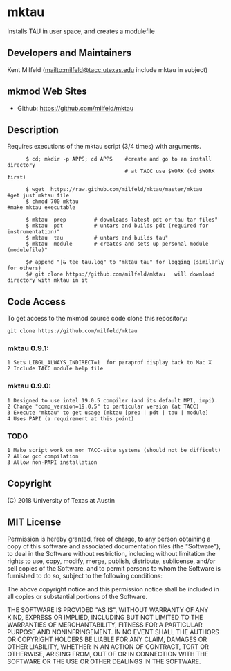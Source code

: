 # mktau
Installs TAU in user space, and creates a modulefile

## Developers and Maintainers
Kent Milfeld  (<mailto:milfeld@tacc.utexas.edu> include mktau in subject)

## mkmod Web Sites
* Github:        https://github.com/milfeld/mktau

## Description

Requires executions of the mktau script (3/4 times) with arguments.

```shell
      $ cd; mkdir -p APPS; cd APPS    #create and go to an install directory
                                      # at TACC use $WORK (cd $WORK first)
                                      
      $ wget  https://raw.github.com/milfeld/mktau/master/mktau    #get just mktau file
      $ chmod 700 mktau                                            #make mktau executable
      
      $ mktau  prep         # downloads latest pdt or tau tar files"
      $ mktau  pdt          # untars and builds pdt (required for instrumentation)"
      $ mktau  tau          # untars and builds tau"
      $ mktau  module       # creates and sets up personal module (modulefile)"
      
      $# append "|& tee tau.log" to "mktau tau" for logging (similarly for others)
      $# git clone https://github.com/milfeld/mktau   will download directory with mktau in it
```

## Code Access
To get access to the mkmod source code clone this repository:

    git clone https://github.com/milfeld/mktau
    
### mktau 0.9.1:
    1 Sets LIBGL_ALWAYS_INDIRECT=1  for paraprof display back to Mac X
    2 Include TACC module help file
    
### mktau 0.9.0:
    1 Designed to use intel 19.0.5 compiler (and its default MPI, impi).
    2 Change "comp_version=19.0.5" to particular version (at TACC)
    3 Execute "mktau" to get usage (mktau [prep | pdt | tau | module]
    4 Uses PAPI (a requirement at this point)
    
### TODO
    1 Make script work on non TACC-site systems (should not be difficult)
    2 Allow gcc compilation
    3 Allow non-PAPI installation

## Copyright
(C) 2018 University of Texas at Austin

## MIT License

Permission is hereby granted, free of charge, to any person obtaining a copy
of this software and associated documentation files (the "Software"), to deal
in the Software without restriction, including without limitation the rights
to use, copy, modify, merge, publish, distribute, sublicense, and/or sell
copies of the Software, and to permit persons to whom the Software is
furnished to do so, subject to the following conditions:

The above copyright notice and this permission notice shall be included in all
copies or substantial portions of the Software.

THE SOFTWARE IS PROVIDED "AS IS", WITHOUT WARRANTY OF ANY KIND, EXPRESS OR
IMPLIED, INCLUDING BUT NOT LIMITED TO THE WARRANTIES OF MERCHANTABILITY,
FITNESS FOR A PARTICULAR PURPOSE AND NONINFRINGEMENT. IN NO EVENT SHALL THE
AUTHORS OR COPYRIGHT HOLDERS BE LIABLE FOR ANY CLAIM, DAMAGES OR OTHER
LIABILITY, WHETHER IN AN ACTION OF CONTRACT, TORT OR OTHERWISE, ARISING FROM,
OUT OF OR IN CONNECTION WITH THE SOFTWARE OR THE USE OR OTHER DEALINGS IN THE
SOFTWARE.
